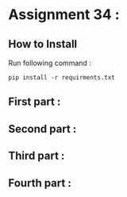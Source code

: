 # Assignment 34 :

## How to Install
Run following command :
```
pip install -r requirments.txt
```

## First part :
## Second part : 
## Third part : 
## Fourth part :